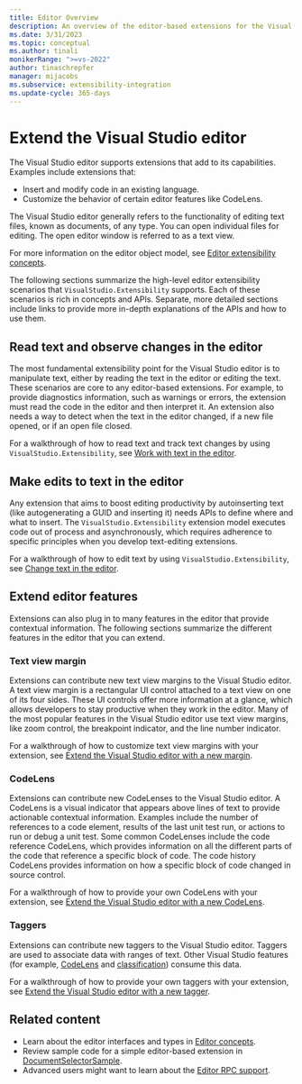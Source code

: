 ```yaml
---
title: Editor Overview
description: An overview of the editor-based extensions for the Visual Studio integrated development environment (IDE).
ms.date: 3/31/2023
ms.topic: conceptual
ms.author: tinali
monikerRange: ">=vs-2022"
author: tinaschrepfer
manager: mijacobs
ms.subservice: extensibility-integration
ms.update-cycle: 365-days
---
```


# Extend the Visual Studio editor

The Visual Studio editor supports extensions that add to its capabilities. Examples include extensions that:

- Insert and modify code in an existing language.
- Customize the behavior of certain editor features like CodeLens.

The Visual Studio editor generally refers to the functionality of editing text files, known as documents, of any type. You can open individual files for editing. The open editor window is referred to as a text view.

For more information on the editor object model, see [Editor extensibility concepts](editor-concepts.md).

The following sections summarize the high-level editor extensibility scenarios that `VisualStudio.Extensibility` supports. Each of these scenarios is rich in concepts and APIs. Separate, more detailed sections include links to provide more in-depth explanations of the APIs and how to use them.

## Read text and observe changes in the editor

The most fundamental extensibility point for the Visual Studio editor is to manipulate text, either by reading the text in the editor or editing the text. These scenarios are core to any editor-based extensions. For example, to provide diagnostics information, such as warnings or errors, the extension must read the code in the editor and then interpret it. An extension also needs a way to detect when the text in the editor changed, if a new file opened, or if an open file closed.

For a walkthrough of how to read text and track text changes by using `VisualStudio.Extensibility`, see [Work with text in the editor](./walkthroughs/working-with-text.md).

## Make edits to text in the editor

Any extension that aims to boost editing productivity by autoinserting text (like autogenerating a GUID and inserting it) needs APIs to define where and what to insert. The `VisualStudio.Extensibility` extension model executes code out of process and asynchronously, which requires adherence to specific principles when you develop text-editing extensions.

For a walkthrough of how to edit text by using `VisualStudio.Extensibility`, see [Change text in the editor](./walkthroughs/editing-text.md).

## Extend editor features

Extensions can also plug in to many features in the editor that provide contextual information. The following sections summarize the different features in the editor that you can extend.

### Text view margin

Extensions can contribute new text view margins to the Visual Studio editor. A text view margin is a rectangular UI control attached to a text view on one of its four sides. These UI controls offer more information at a glance, which allows developers to stay productive when they work in the editor. Many of the most popular features in the Visual Studio editor use text view margins, like zoom control, the breakpoint indicator, and the line number indicator.

For a walkthrough of how to customize text view margins with your extension, see [Extend the Visual Studio editor with a new margin](./walkthroughs/textview-margin.md).

### CodeLens

Extensions can contribute new CodeLenses to the Visual Studio editor. A CodeLens is a visual indicator that appears above lines of text to provide actionable contextual information. Examples include the number of references to a code element, results of the last unit test run, or actions to run or debug a unit test. Some common CodeLenses include the code reference CodeLens, which provides information on all the different parts of the code that reference a specific block of code. The code history CodeLens provides information on how a specific block of code changed in source control.

For a walkthrough of how to provide your own CodeLens with your extension, see [Extend the Visual Studio editor with a new CodeLens](./walkthroughs/codelens.md).

### Taggers

Extensions can contribute new taggers to the Visual Studio editor. Taggers are used to associate data with ranges of text. Other Visual Studio features (for example, [CodeLens](./walkthroughs/codelens.md) and [classification](./walkthroughs/classification.md)) consume this data.

For a walkthrough of how to provide your own taggers with your extension, see [Extend the Visual Studio editor with a new tagger](./walkthroughs/taggers.md).

## Related content

- Learn about the editor interfaces and types in [Editor concepts](editor-concepts.md).
- Review sample code for a simple editor-based extension in [DocumentSelectorSample](https://github.com/Microsoft/VSExtensibility/tree/main/New_Extensibility_Model/Samples/DocumentSelectorSample/).
- Advanced users might want to learn about the [Editor RPC support](editor-rpc.md).
